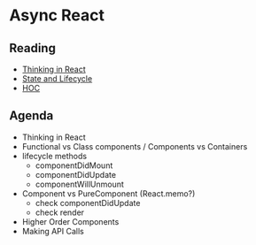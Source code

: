 # Async React

## Reading

* [Thinking in React](https://reactjs.org/docs/thinking-in-react.html)
* [State and Lifecycle](https://reactjs.org/docs/state-and-lifecycle.html)
* [HOC](https://reactjs.org/docs/higher-order-components.html)

## Agenda

* Thinking in React
* Functional vs Class components / Components vs Containers
* lifecycle methods
  * componentDidMount
  * componentDidUpdate
  * componentWillUnmount
* Component vs PureComponent (React.memo?)
  * check componentDidUpdate
  * check render
* Higher Order Components
* Making API Calls
